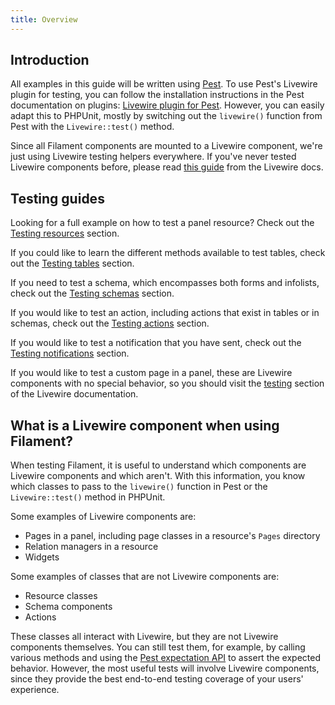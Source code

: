 ```yaml
---
title: Overview
---
```


## Introduction

All examples in this guide will be written using [Pest](https://pestphp.com). To use Pest's Livewire plugin for testing, you can follow the installation instructions in the Pest documentation on plugins: [Livewire plugin for Pest](https://pestphp.com/docs/plugins#livewire). However, you can easily adapt this to PHPUnit, mostly by switching out the `livewire()` function from Pest with the `Livewire::test()` method.

Since all Filament components are mounted to a Livewire component, we're just using Livewire testing helpers everywhere. If you've never tested Livewire components before, please read [this guide](https://livewire.laravel.com/docs/testing) from the Livewire docs.

## Testing guides

Looking for a full example on how to test a panel resource? Check out the [Testing resources](testing-resources) section.

If you could like to learn the different methods available to test tables, check out the [Testing tables](../tables/testing) section.

If you need to test a schema, which encompasses both forms and infolists, check out the [Testing schemas](../schemas/testing) section.

If you would like to test an action, including actions that exist in tables or in schemas, check out the [Testing actions](../actions/testing) section.

If you would like to test a notification that you have sent, check out the [Testing notifications](../notifications/testing) section.

If you would like to test a custom page in a panel, these are Livewire components with no special behavior, so you should visit the [testing](https://livewire.laravel.com/docs/testing) section of the Livewire documentation.

## What is a Livewire component when using Filament?

When testing Filament, it is useful to understand which components are Livewire components and which aren't. With this information, you know which classes to pass to the `livewire()` function in Pest or the `Livewire::test()` method in PHPUnit.

Some examples of Livewire components are:

- Pages in a panel, including page classes in a resource's `Pages` directory
- Relation managers in a resource
- Widgets

Some examples of classes that are not Livewire components are:

- Resource classes
- Schema components
- Actions

These classes all interact with Livewire, but they are not Livewire components themselves. You can still test them, for example, by calling various methods and using the [Pest expectation API](https://pestphp.com/docs/expectations) to assert the expected behavior. However, the most useful tests will involve Livewire components, since they provide the best end-to-end testing coverage of your users' experience.
